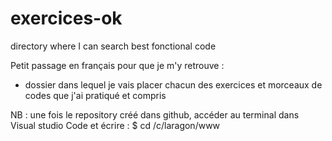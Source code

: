 # exercices-ok
directory where I can search best fonctional code


Petit passage en français pour que je m'y retrouve :
- dossier dans lequel je vais placer chacun des exercices et morceaux de codes que j'ai pratiqué et compris 

NB : une fois le repository créé dans github, accéder au terminal dans Visual studio Code et écrire :
$ cd /c/laragon/www

